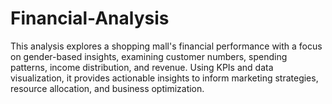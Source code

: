 # Financial-Analysis
This analysis explores a shopping mall's financial performance with a focus on gender-based insights, examining customer numbers, spending patterns, income distribution, and revenue. Using KPIs and data visualization, it provides actionable insights to inform marketing strategies, resource allocation, and business optimization.
